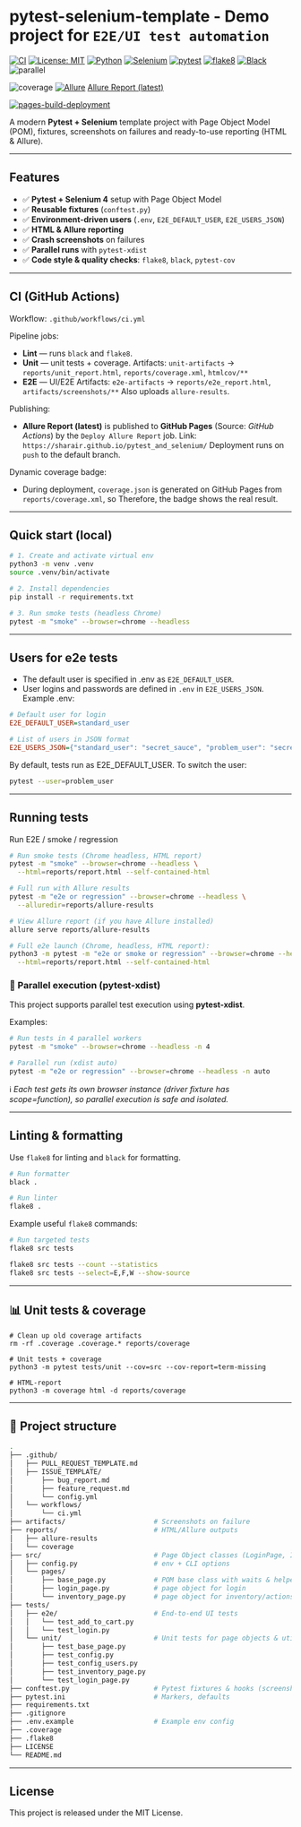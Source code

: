 # pytest-selenium-template - Demo project for `E2E/UI test automation`
[![CI](https://github.com/SharaiR/pytest_and_selenium/actions/workflows/ci.yml/badge.svg?branch=main)](https://github.com/SharaiR/pytest_and_selenium/actions/workflows/ci.yml)
[![License: MIT](https://img.shields.io/badge/License-MIT-yellow.svg)](LICENSE)
[![Python](https://img.shields.io/badge/python-3.13%2B-blue.svg)](https://www.python.org/downloads/)
[![Selenium](https://img.shields.io/pypi/v/selenium.svg?label=selenium)](https://pypi.org/project/selenium/)
[![pytest](https://img.shields.io/badge/tested_with-pytest-green.svg)](https://docs.pytest.org/)
[![flake8](https://img.shields.io/badge/lint-flake8-lightgrey.svg)](https://flake8.pycqa.org/)
[![Black](https://img.shields.io/badge/code%20style-black-000000.svg)](https://black.readthedocs.io/)
![parallel](https://img.shields.io/badge/parallel-pytest--xdist-yellowgreen)

![coverage](https://img.shields.io/endpoint?url=https://sharair.github.io/pytest_and_selenium/coverage.json)
[![Allure](https://img.shields.io/badge/report-Allure-ff69b4)](https://sharair.github.io/pytest_and_selenium/)
[Allure Report (latest)](https://sharair.github.io/pytest_and_selenium/)

[![pages-build-deployment](https://github.com/SharaiR/pytest_and_selenium/actions/workflows/pages/pages-build-deployment/badge.svg)](https://github.com/SharaiR/pytest_and_selenium/actions/workflows/pages/pages-build-deployment)

A modern **Pytest + Selenium** template project with Page Object Model (POM), fixtures, screenshots on failures and ready-to-use reporting (HTML & Allure).

---

## Features
- ✅ **Pytest + Selenium 4** setup with Page Object Model
- ✅ **Reusable fixtures** (`conftest.py`)
- ✅ **Environment-driven users** (`.env`, `E2E_DEFAULT_USER`, `E2E_USERS_JSON`)
- ✅ **HTML & Allure reporting**
- ✅ **Crash screenshots** on failures
- ✅ **Parallel runs** with `pytest-xdist`
- ✅ **Code style & quality checks**: `flake8`, `black`, `pytest-cov`

---

## CI (GitHub Actions)

Workflow: `.github/workflows/ci.yml`

Pipeline jobs:
- **Lint** — runs `black` and `flake8`.
- **Unit** — unit tests + coverage. Artifacts:
  `unit-artifacts` → `reports/unit_report.html`, `reports/coverage.xml`, `htmlcov/**`
- **E2E** — UI/E2E Artifacts:
  `e2e-artifacts` → `reports/e2e_report.html`, `artifacts/screenshots/**`
  Also uploads `allure-results`.

Publishing:
- **Allure Report (latest)** is published to **GitHub Pages** (Source: *GitHub Actions*) by the `Deploy Allure Report` job.
  Link: `https://sharair.github.io/pytest_and_selenium/`
  Deployment runs on `push` to the default branch.

Dynamic coverage badge:
- During deployment, `coverage.json` is generated on GitHub Pages from `reports/coverage.xml`, so Therefore, the badge shows the real result.

---

## Quick start (local)
```bash
# 1. Create and activate virtual env
python3 -m venv .venv
source .venv/bin/activate

# 2. Install dependencies
pip install -r requirements.txt

# 3. Run smoke tests (headless Chrome)
pytest -m "smoke" --browser=chrome --headless
```

---

## Users for e2e tests
- The default user is specified in .env as `E2E_DEFAULT_USER`.
- User logins and passwords are defined in `.env` in `E2E_USERS_JSON`.
Example .env:
```ini
# Default user for login
E2E_DEFAULT_USER=standard_user

# List of users in JSON format
E2E_USERS_JSON={"standard_user": "secret_sauce", "problem_user": "secret_sauce"}
```

By default, tests run as E2E_DEFAULT_USER.
To switch the user:
```bash
pytest --user=problem_user
```

---

## Running tests
Run E2E / smoke / regression
```bash
# Run smoke tests (Chrome headless, HTML report)
pytest -m "smoke" --browser=chrome --headless \
  --html=reports/report.html --self-contained-html

# Full run with Allure results
pytest -m "e2e or regression" --browser=chrome --headless \
  --alluredir=reports/allure-results

# View Allure report (if you have Allure installed)
allure serve reports/allure-results

# Full e2e launch (Chrome, headless, HTML report):
python3 -m pytest -m "e2e or smoke or regression" --browser=chrome --headless \
  --html=reports/report.html --self-contained-html
```

### 🔀 Parallel execution (pytest-xdist)

This project supports parallel test execution using **pytest-xdist**.

Examples:
```bash
# Run tests in 4 parallel workers
pytest -m "smoke" --browser=chrome --headless -n 4

# Parallel run (xdist auto)
pytest -m "e2e or regression" --browser=chrome --headless -n auto
```

ℹ️ _Each test gets its own browser instance (driver fixture has scope=function), so parallel execution is safe and isolated._

---

## Linting & formatting
Use `flake8` for linting and `black` for formatting.
```bash
# Run formatter
black .

# Run linter
flake8 .
```

Example useful `flake8` commands:
```bash
# Run targeted tests
flake8 src tests

flake8 src tests --count --statistics
flake8 src tests --select=E,F,W --show-source
```

---

## 📊 Unit tests & coverage
```bush
# Clean up old coverage artifacts
rm -rf .coverage .coverage.* reports/coverage

# Unit tests + coverage
python3 -m pytest tests/unit --cov=src --cov-report=term-missing

# HTML-report
python3 -m coverage html -d reports/coverage
```

---

## 📂 Project structure
```bash
.
├── .github/
│   ├── PULL_REQUEST_TEMPLATE.md
│   ├── ISSUE_TEMPLATE/
│       ├── bug_report.md
│       ├── feature_request.md
│       └── config.yml
│   └── workflows/
│       └── ci.yml
├── artifacts/                      # Screenshots on failure
├── reports/                        # HTML/Allure outputs
│   ├── allure-results
│   └── coverage
├── src/                            # Page Object classes (LoginPage, InventoryPage, BasePage, etc.)
│   ├── config.py                   # env + CLI options
│   └── pages/
│       ├── base_page.py            # POM base class with waits & helpers
│       ├── login_page.py           # page object for login
│       └── inventory_page.py       # page object for inventory/actions
├── tests/
│   ├── e2e/                        # End-to-end UI tests
│   │   └── test_add_to_cart.py
│   │   └── test_login.py
│   └── unit/                       # Unit tests for page objects & utils
│       ├── test_base_page.py
│       ├── test_config.py
│       ├── test_config_users.py
│       ├── test_inventory_page.py
│       └── test_login_page.py
├── conftest.py                     # Pytest fixtures & hooks (screenshots, driver)
├── pytest.ini                      # Markers, defaults
├── requirements.txt
├── .gitignore
├── .env.example                    # Example env config
├── .coverage
├── .flake8
├── LICENSE
└── README.md
```

---

## License
This project is released under the MIT License.
